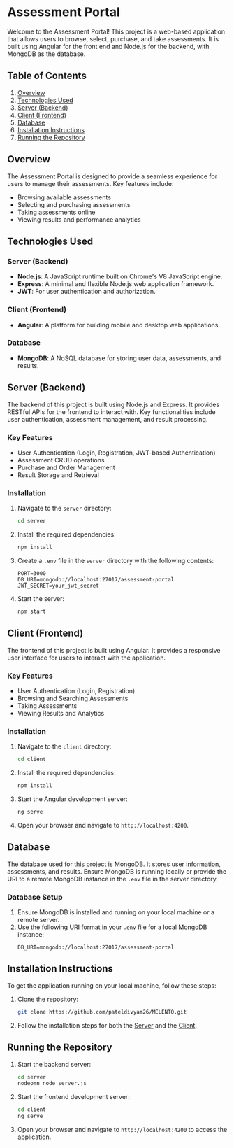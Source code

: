 # Assessment Portal

Welcome to the Assessment Portal! This project is a web-based application that allows users to browse, select, purchase, and take assessments. It is built using Angular for the front end and Node.js for the backend, with MongoDB as the database.

## Table of Contents

1. [Overview](#overview)
2. [Technologies Used](#technologies-used)
3. [Server (Backend)](#server-backend)
4. [Client (Frontend)](#client-frontend)
5. [Database](#database)
6. [Installation Instructions](#installation-instructions)
7. [Running the Repository](#running-the-repository)

## Overview

The Assessment Portal is designed to provide a seamless experience for users to manage their assessments. Key features include:

- Browsing available assessments
- Selecting and purchasing assessments
- Taking assessments online
- Viewing results and performance analytics

## Technologies Used

### Server (Backend)
- **Node.js**: A JavaScript runtime built on Chrome's V8 JavaScript engine.
- **Express**: A minimal and flexible Node.js web application framework.
- **JWT**: For user authentication and authorization.

### Client (Frontend)
- **Angular**: A platform for building mobile and desktop web applications.

### Database
- **MongoDB**: A NoSQL database for storing user data, assessments, and results.

## Server (Backend)

The backend of this project is built using Node.js and Express. It provides RESTful APIs for the frontend to interact with. Key functionalities include user authentication, assessment management, and result processing.

### Key Features
- User Authentication (Login, Registration, JWT-based Authentication)
- Assessment CRUD operations
- Purchase and Order Management
- Result Storage and Retrieval

### Installation

1. Navigate to the `server` directory:
    ```bash
    cd server
    ```

2. Install the required dependencies:
    ```bash
    npm install
    ```

3. Create a `.env` file in the `server` directory with the following contents:
    ```
    PORT=3000
    DB_URI=mongodb://localhost:27017/assessment-portal
    JWT_SECRET=your_jwt_secret
    ```

4. Start the server:
    ```bash
    npm start
    ```

## Client (Frontend)

The frontend of this project is built using Angular. It provides a responsive user interface for users to interact with the application.

### Key Features
- User Authentication (Login, Registration)
- Browsing and Searching Assessments
- Taking Assessments
- Viewing Results and Analytics

### Installation

1. Navigate to the `client` directory:
    ```bash
    cd client
    ```

2. Install the required dependencies:
    ```bash
    npm install
    ```

3. Start the Angular development server:
    ```bash
    ng serve
    ```

4. Open your browser and navigate to `http://localhost:4200`.

## Database

The database used for this project is MongoDB. It stores user information, assessments, and results. Ensure MongoDB is running locally or provide the URI to a remote MongoDB instance in the `.env` file in the server directory.

### Database Setup

1. Ensure MongoDB is installed and running on your local machine or a remote server.
2. Use the following URI format in your `.env` file for a local MongoDB instance:
    ```
    DB_URI=mongodb://localhost:27017/assessment-portal
    ```

## Installation Instructions

To get the application running on your local machine, follow these steps:

1. Clone the repository:
    ```bash
    git clone https://github.com/pateldivyam26/MELENTO.git
    ```

2. Follow the installation steps for both the [Server](#server-backend) and the [Client](#client-frontend).

## Running the Repository

1. Start the backend server:
    ```bash
    cd server
    nodeomn node server.js
    ```

2. Start the frontend development server:
    ```bash
    cd client
    ng serve
    ```

3. Open your browser and navigate to `http://localhost:4200` to access the application.

